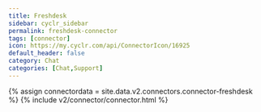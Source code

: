 ```yaml
---
title: Freshdesk
sidebar: cyclr_sidebar
permalink: freshdesk-connector
tags: [connector]
icon: https://my.cyclr.com/api/ConnectorIcon/16925
default_header: false
category: Chat
categories: [Chat,Support]
---
```

{% assign connectordata = site.data.v2.connectors.connector-freshdesk %}
{% include v2/connector/connector.html %}	